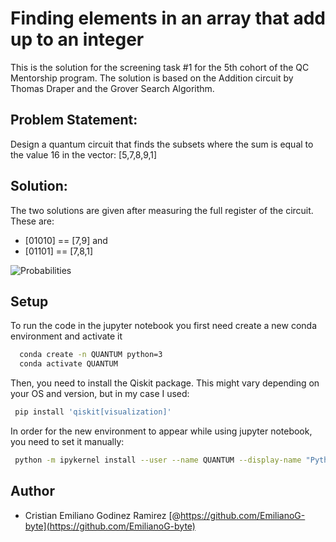 # Finding elements in an array that add up to an integer

This is the solution for the screening task #1 for the 5th cohort of the QC Mentorship program. The solution is based on the Addition circuit by Thomas Draper and the Grover Search Algorithm.

## Problem Statement:

Design a quantum circuit that finds the subsets where the sum is equal to the value 16 in the vector: [5,7,8,9,1]

## Solution:

The two solutions are given after measuring the full register of the circuit. These are:
- [01010] == [7,9] and 
- [01101] == [7,8,1]

![Probabilities](https://user-images.githubusercontent.com/57567043/158077153-20bd717b-320c-4411-8c3f-73302340ccd5.jpg)

## Setup

To run the code in the jupyter notebook you first need 
create a new conda environment and activate it 

```bash
  conda create -n QUANTUM python=3
  conda activate QUANTUM
```
    
Then, you need to install the Qiskit package. This might
 vary depending on your OS and version, but in my 
 case I used:

```bash
 pip install 'qiskit[visualization]'
```
    
In order for the new environment to appear while using jupyter 
notebook, you need to set it manually:

```bash
 python -m ipykernel install --user --name QUANTUM --display-name "Python (QUANTUM)"
```
## Author

- Cristian Emiliano Godinez Ramirez [@https://github.com/EmilianoG-byte](https://github.com/EmilianoG-byte)

